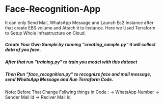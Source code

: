 # Face-Recognition-App
It can only Send Mail, WhatsApp Message and Launch Ec2 Instance after that create EBS volume and Attach it to Instance. Here we Used Terraform to Setup Whole Infrastructure on Cloud.  

##### Create Your Own Sample by running "creating_sample.py" it will collect data of you face.
##### After that run "training.py" to train you model with this dataset
##### Then Run "face_recognition.py" to recognize face and mail message, send WhatsApp Message and Run Terraform Code.
Note: Before That Change Follwing things in Code :
      -> WhatsApp Number
      -> Sender Mail Id
      -> Reciver Mail Id
